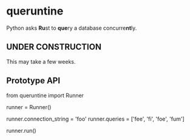 # queruntine

Python asks **Ru**st to **que**ry a database concurre**nt**ly.

## UNDER CONSTRUCTION

This may take a few weeks.

## Prototype API

  from queruntine import Runner

  runner = Runner()

  runner.connection_string = 'foo'
  runner.queries = ['fee', 'fi', 'foe', 'fum']

  runner.run()
